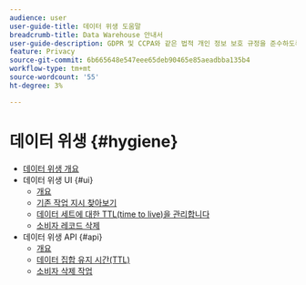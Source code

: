 ```yaml
---
audience: user
user-guide-title: 데이터 위생 도움말
breadcrumb-title: Data Warehouse 안내서
user-guide-description: GDPR 및 CCPA와 같은 법적 개인 정보 보호 규정을 준수하도록 소비자 데이터 요청을 관리합니다.
feature: Privacy
source-git-commit: 6b665648e547eee65deb90465e85aeadbba135b4
workflow-type: tm+mt
source-wordcount: '55'
ht-degree: 3%

---
```



# 데이터 위생 {#hygiene}

* [데이터 위생 개요](./home.md)
* 데이터 위생 UI {#ui}
   * [개요](./ui/overview.md)
   * [기존 작업 지시 찾아보기](./ui/browse.md)
   * [데이터 세트에 대한 TTL(time to live)을 관리합니다](./ui/ttl.md)
   * [소비자 레코드 삭제](./ui/delete-consumer.md)
* 데이터 위생 API {#api}
   * [개요](./api/overview.md)
   * [데이터 집합 유지 시간(TTL)](./api/ttl.md)
   * [소비자 삭제 작업](./api/jobs.md)
